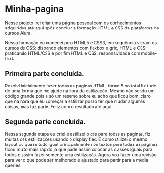 # Minha-pagina

Nesse projeto irei criar uma página pessoal com os conhecimentos adquiridos até aqui após concluir a formação HTML e CSS da plataforma de cursos Alura. 

Nessa formação eu comecei pelo HTML5 e CSS3, em sequência vieram os cursos de CSS: dispondo elementos com flexbox e grid, HTML e CSS: praticando HTML/CSS e por fim HTML e CSS: responsividade com mobile-first.

## Primeira parte concluída. 

Resolvi inicialmente fazer todas as páginas HTML, foram 5 no total fiz tudo de uma forma que me ajude na hora da estilização.  Mesmo não sendo um código grande pois é só um resumo sobre eu acho que ficou bom, claro que na hora que eu começar a estilizar posso ter que mudar algumas coisas, mas faz parte. Feliz com o resultado até aqui. 

## Segunda parte concluída. 

Nessa segunda etapa eu criei e estilizei o css para todas as páginas, fiz muitas das estilizações usando o display flex. E como utilizei o mesmo layout ou quase tudo igual principalmente nos textos para todas as páginas ficou muito mais rápido já que pude assim colocar as classes iguais para todos e assim fazer somente uma estilização. Agora vou fazer uma revisão para ver o que pode ser melhorado e ajustado para partir para a media queries.